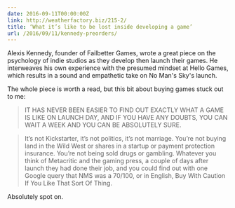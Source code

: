 ```yaml
---
date: 2016-09-11T00:00:00Z
link: http://weatherfactory.biz/215-2/
title: ‘What it’s like to be lost inside developing a game’
url: /2016/09/11/kennedy-preorders/
---
```


Alexis Kennedy, founder of Failbetter Games, wrote a great piece on the psychology of indie studios as they develop then launch their games. He interweaves his own experience with the presumed mindset at Hello Games, which results in a sound and empathetic take on No Man's Sky's launch. 

The whole piece is worth a read, but this bit about buying games stuck out to me: 

> IT HAS NEVER BEEN EASIER TO FIND OUT EXACTLY WHAT A GAME IS LIKE ON LAUNCH DAY, AND IF YOU HAVE ANY DOUBTS, YOU CAN WAIT A WEEK AND YOU CAN BE ABSOLUTELY SURE. 

> It’s not Kickstarter, it’s not politics, it’s not marriage. You’re not buying land in the Wild West or shares in a startup or payment protection insurance. You’re not being sold drugs or gambling. Whatever you think of Metacritic and the gaming press, a couple of days after launch they had done their job, and you could find out with one Google query that NMS was a 70/100, or in English, Buy With Caution If You Like That Sort Of Thing.

Absolutely spot on.